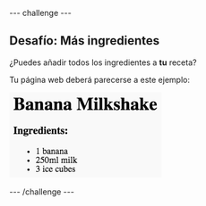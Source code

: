 \--- challenge \---

## Desafío: Más ingredientes

¿Puedes añadir todos los ingredientes a **tu** receta?

Tu página web deberá parecerse a este ejemplo:

![captura de pantalla](images/recipe-more-ingredients.png)

\--- /challenge \---